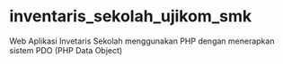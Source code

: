 # inventaris_sekolah_ujikom_smk
Web Aplikasi Invetaris Sekolah menggunakan PHP dengan menerapkan sistem PDO (PHP Data Object)
